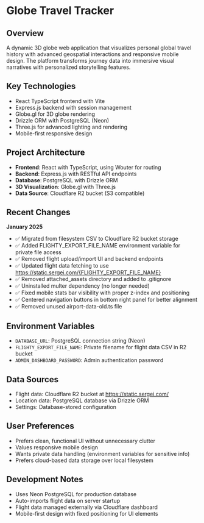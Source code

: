 # Globe Travel Tracker

## Overview
A dynamic 3D globe web application that visualizes personal global travel history with advanced geospatial interactions and responsive mobile design. The platform transforms journey data into immersive visual narratives with personalized storytelling features.

## Key Technologies
- React TypeScript frontend with Vite
- Express.js backend with session management
- Globe.gl for 3D globe rendering
- Drizzle ORM with PostgreSQL (Neon)
- Three.js for advanced lighting and rendering
- Mobile-first responsive design

## Project Architecture
- **Frontend**: React with TypeScript, using Wouter for routing
- **Backend**: Express.js with RESTful API endpoints
- **Database**: PostgreSQL with Drizzle ORM
- **3D Visualization**: Globe.gl with Three.js
- **Data Source**: Cloudflare R2 bucket (S3 compatible)

## Recent Changes
**January 2025**
- ✅ Migrated from filesystem CSV to Cloudflare R2 bucket storage
- ✅ Added FLIGHTY_EXPORT_FILE_NAME environment variable for private file access
- ✅ Removed flight upload/import UI and backend endpoints
- ✅ Updated flight data fetching to use https://static.sergei.com/{FLIGHTY_EXPORT_FILE_NAME}
- ✅ Removed attached_assets directory and added to .gitignore
- ✅ Uninstalled multer dependency (no longer needed)
- ✅ Fixed mobile stats bar visibility with proper z-index and positioning
- ✅ Centered navigation buttons in bottom right panel for better alignment
- ✅ Removed unused airport-data-old.ts file

## Environment Variables
- `DATABASE_URL`: PostgreSQL connection string (Neon)
- `FLIGHTY_EXPORT_FILE_NAME`: Private filename for flight data CSV in R2 bucket
- `ADMIN_DASHBOARD_PASSWORD`: Admin authentication password

## Data Sources
- Flight data: Cloudflare R2 bucket at https://static.sergei.com/
- Location data: PostgreSQL database via Drizzle ORM
- Settings: Database-stored configuration

## User Preferences
- Prefers clean, functional UI without unnecessary clutter
- Values responsive mobile design
- Wants private data handling (environment variables for sensitive info)
- Prefers cloud-based data storage over local filesystem

## Development Notes
- Uses Neon PostgreSQL for production database
- Auto-imports flight data on server startup
- Flight data managed externally via Cloudflare dashboard
- Mobile-first design with fixed positioning for UI elements